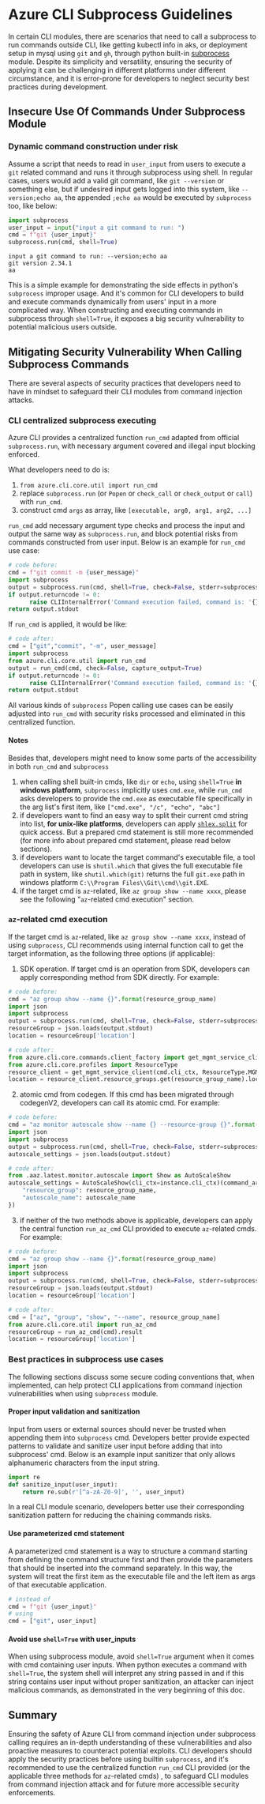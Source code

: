 # Azure CLI Subprocess Guidelines

In certain CLI modules, there are scenarios that need to call a subprocess to run commands outside CLI, like getting kubectl info in aks, or deployment setup in mysql using `git` and `gh`, through python built-in [subprocess](https://docs.python.org/3/library/subprocess.html) module. Despite its simplicity and versatility, ensuring the security of applying it can be challenging in different platforms under different circumstance, and it is error-prone for developers to neglect security best practices during development.


## Insecure Use Of Commands Under Subprocess Module


### Dynamic command construction under risk

Assume a script that needs to read in `user_input` from users to execute a `git` related command and runs it through subprocess using shell. In regular cases, users would add a valid git command, like `git --version` or something else, but if undesired input gets logged into this system, like `--version;echo aa`, the appended `;echo aa` would be executed by `subprocess` too, like below: 

```python
import subprocess
user_input = input("input a git command to run: ")
cmd = f"git {user_input}"
subprocess.run(cmd, shell=True)
```

```console
input a git command to run: --version;echo aa
git version 2.34.1
aa
```

This is a simple example for demonstrating the side effects in python's `subprocess` improper usage. And it's common for CLI developers to build and execute commands dynamically from users' input in a more complicated way. When constructing and executing commands in subprocess through `shell=True`, it exposes a big security vulnerability to potential malicious users outside. 


## Mitigating Security Vulnerability When Calling Subprocess Commands

There are several aspects of security practices that developers need to have in mindset to safeguard their CLI modules from command injection attacks.

### CLI centralized subprocess executing

Azure CLI provides a centralized function `run_cmd` adapted from official `subprocess.run`, with necessary argument covered and illegal input blocking enforced. 

What developers need to do is:
1. `from azure.cli.core.util import run_cmd`
2. replace `subprocess.run` (or `Popen` or `check_call` or `check_output` or `call`) with `run_cmd`.
3. construct cmd `args` as array, like `[executable, arg0, arg1, arg2, ...]`

`run_cmd` add necessary argument type checks and process the input and output the same way as `subprocess.run`, and block potential risks from commands constructed from user input.
Below is an example for `run_cmd` use case:

```python
# code before:
cmd = f"git commit -m {user_message}"
import subprocess
output = subprocess.run(cmd, shell=True, check=False, stderr=subprocess.PIPE, stdout=subprocess.PIPE)
if output.returncode != 0:
      raise CLIInternalError('Command execution failed, command is: '{}', error message is: {}'.format(cmd, output.stderr))
return output.stdout
```

If `run_cmd` is applied, it would be like:
```python
# code after:
cmd = ["git","commit", "-m", user_message]
import subprocess
from azure.cli.core.util import run_cmd
output = run_cmd(cmd, check=False, capture_output=True)
if output.returncode != 0:
      raise CLIInternalError('Command execution failed, command is: '{}', error message is: {}'.format(cmd, output.stderr))
return output.stdout
```

All various kinds of `subprocess` Popen calling use cases can be easily adjusted into `run_cmd` with security risks processed and eliminated in this centralized function.

#### Notes
Besides that, developers might need to know some parts of the accessibility in both `run_cmd` and `subprocess`
1. when calling shell built-in cmds, like `dir` or `echo`, using `shell=True` **in windows platform**, `subprocess` implicitly uses `cmd.exe`, while `run_cmd` asks developers to provide the `cmd.exe` as executable file specifically in the arg list's first item, like `["cmd.exe", "/c", "echo", "abc"]`
2. if developers want to find an easy way to split their current cmd string into list, **for unix-like platforms**, developers can apply [`shlex.split`](https://docs.python.org/3/library/shlex.html#shlex.split) for quick access. But a prepared cmd statement is still more recommended (for more info about prepared cmd statement, please read below sections). 
3. if developers want to locate the target command's executable file, a tool developers can use is `shutil.which` that gives the full executable file path in system, like `shutil.which(git)` returns the full `git.exe` path in windows platform `C:\\Program Files\\Git\\cmd\\git.EXE`. 
4. if the target cmd is `az`-related, like `az group show --name xxxx`, please see the following "`az`-related cmd execution" section.

### `az`-related cmd execution

If the target cmd is `az`-related, like `az group show --name xxxx`, instead of using `subprocess`, CLI recommends using internal function call to get the target information, as the following three options (if applicable):
 
1. SDK operation. If target cmd is an operation from SDK, developers can apply corresponding method from SDK directly. For example:
```python
# code before:
cmd = "az group show --name {}".format(resource_group_name)
import json
import subprocess
output = subprocess.run(cmd, shell=True, check=False, stderr=subprocess.PIPE, stdout=subprocess.PIPE)
resourceGroup = json.loads(output.stdout)
location = resourceGroup['location']

# code after:
from azure.cli.core.commands.client_factory import get_mgmt_service_client
from azure.cli.core.profiles import ResourceType
resource_client = get_mgmt_service_client(cmd.cli_ctx, ResourceType.MGMT_RESOURCE_RESOURCES)
location = resource_client.resource_groups.get(resource_group_name).location
```

2. atomic cmd from codegen. If this cmd has been migrated through codegenV2, developers can call its atomic cmd. For example:
```python
# code before:
cmd = "az monitor autoscale show --name {} --resource-group {}".format(autoscale_name, resource_group_name)
import json
import subprocess
output = subprocess.run(cmd, shell=True, check=False, stderr=subprocess.PIPE, stdout=subprocess.PIPE)
autoscale_settings = json.loads(output.stdout)

# code after:
from .aaz.latest.monitor.autoscale import Show as AutoScaleShow
autoscale_settings = AutoScaleShow(cli_ctx=instance.cli_ctx)(command_args={
    "resource_group": resource_group_name, 
    "autoscale_name": autoscale_name
})
```

3. if neither of the two methods above is applicable, developers can apply the central function `run_az_cmd` CLI provided to execute `az`-related cmds. For example:
```python
# code before:
cmd = "az group show --name {}".format(resource_group_name)
import json
import subprocess
output = subprocess.run(cmd, shell=True, check=False, stderr=subprocess.PIPE, stdout=subprocess.PIPE)
resourceGroup = json.loads(output.stdout)
location = resourceGroup['location']

# code after:
cmd = ["az", "group", "show", "--name", resource_group_name]
from azure.cli.core.util import run_az_cmd
resourceGroup = run_az_cmd(cmd).result
location = resourceGroup['location']
```

### Best practices in subprocess use cases


The following sections discuss some secure coding conventions that, when implemented, can help protect CLI applications from command injection vulnerabilities when using `subprocess` module.

#### Proper input validation and sanitization

Input from users or external sources should never be trusted when appending them into `subprocess` cmd. Developers better provide expected patterns to validate and sanitize user input before adding that into subprocess' cmd. 
Below is an example input sanitizer that only allows alphanumeric characters from the input string.  

```python
import re
def sanitize_input(user_input):
    return re.sub(r'[^a-zA-Z0-9]', '', user_input)
```
In a real CLI module scenario, developers better use their corresponding sanitization pattern for reducing the chaining commands risks.

#### Use parameterized cmd statement

A parameterized cmd statement is a way to structure a command starting from defining the command structure first and then provide the parameters that should be inserted into the command separately. 
In this way, the system will treat the first item as the executable file and the left item as args of that executable application.

```python
# instead of
cmd = f"git {user_input}"
# using 
cmd = ["git", user_input]
```

#### Avoid use `shell=True` with user_inputs

When using subprocess module, avoid `shell=True` argument when it comes with cmd containing user inputs. When python executes a command with `shell=True`, the system shell will interpret any string passed in and if this string contains user input without proper sanitization, an attacker can inject malicious commands, as demonstrated in the very beginning of this doc.


## Summary
Ensuring the safety of Azure CLI from command injection under subprocess calling requires an in-depth understanding of these vulnerabilities and also proactive measures to counteract potential exploits. CLI developers should apply the security practices before using builtin `subprocess`, and it's recommended to use the centralized function `run_cmd` CLI provided (or the applicable three methods for `az`-related cmds) , to safeguard CLI modules from command injection attack and for future more accessible security enforcements.
